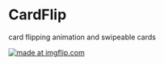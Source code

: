 # CardFlip
card flipping animation and swipeable cards

<a href="https://imgflip.com/gif/23rkqb"><img src="https://i.imgflip.com/23rkqb.gif" title="made at imgflip.com"/></a>
